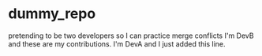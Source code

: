 # dummy_repo
pretending to be two developers so I can practice merge conflicts
I'm DevB and these are my contributions.
I'm DevA and I just added this line.
